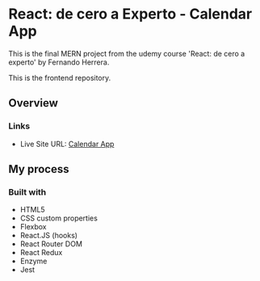 # React: de cero a Experto - Calendar App

This is the final MERN project from the udemy course 'React: de cero a experto' by Fernando Herrera.

This is the frontend repository.

## Overview

### Links

- Live Site URL: [Calendar App](https://guztrillo.github.io/TFM-FAQ-accordion-card/)

## My process

### Built with

- HTML5
- CSS custom properties
- Flexbox
- React.JS (hooks)
- React Router DOM
- React Redux
- Enzyme
- Jest